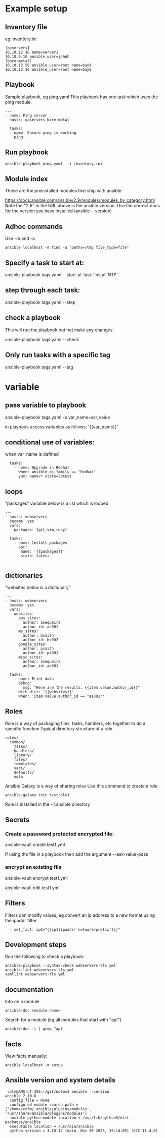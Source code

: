 # Example setup
## Inventory file
eg inventory.ini:
```
[qaservers]
10.10.12.16 name=server1
10.10.9.10 ansible_user=johnh
[bare-metal]
10.10.12.50 ansible_user=root name=bay3
10.10.12.10 ansible_user=root name=bay5
```

## Playbook
Sample playbook, eg ping.yaml
This playbook has one task which uses the ping module.
```
---
- name: Ping server
  hosts: qaservers bare-metal

  tasks:
  - name: Ensure ping is working
    ping:
```

## Run playbook
```
ansible-playbook ping.yaml  -i inventory.ini
```

## Module index
These are the preinstalled modules that ship with ansible:

https://docs.ansible.com/ansible/2.9/modules/modules_by_category.html
Note the "2.9" in the URL above is the ansible version. Use the correct docs for the version you have installed (ansible --version)

## Adhoc commands
Use -m <modue name> and -a <module arguments>
```
ansible localhost -m find -a "paths=/tmp file_type=file"
```

## Specify a task to start at:
ansible-playbook tags.yaml --start-at-task 'Install NTP'

## step through each task:
ansible-playbook tags.yaml --step

## check a playbook
This will run the playbook but not make any changes:

ansible-playbook tags.yaml --check

## Only run tasks with a specific tag

ansible-playbook tags.yaml --tag <tag-name>

# variable

## pass variable to playbook
ansible-playbook tags.yaml -e var_name=var_value

in playbook access variables as follows:
'{{var_name}}'

## conditional use of variables:
when var_name is defined

```
  tasks:                                   
    - name: Upgrade in Redhat              
      when: ansible_os_family == "Redhat"  
      yum: name=* state=latest             
```

## loops
"packages" variable below is a list which is looped
```
---                                        
- hosts: webservers                        
  become: yes                              
  vars:                                    
    packages: [git,vim,ruby]               
                                           
  tasks:                                   
    - name: Install packages               
      apt:                                 
       name: '{{packages}}'                
       state: latest                       
                                           
```

## dictionaries
"websites below is a dictionary"
```
---                                                                             
- hosts: webservers                                                             
  become: yes                                                                   
  vars:                                                                         
    websites:                                                                   
      aws_sites:                                                                
        author: asequeira                                                       
        author_id: as001                                                        
      ms_sites:                                                                 
        author: bsmith                                                          
        author_id: bs002                                                        
      google_sites:                                                             
        author: psmith                                                          
        author_id: ps001                                                        
      misc_sites:                                                               
        author: asequeira                                                       
        author_id: as001                                                        
                                                                                
  tasks:                                                                        
    - name: Print data                                                          
      debug:                                                                    
        msg: "Here are the results: {{item.value.author_id}}"                   
      with_dict: '{{websites}}'                                                 
      when: 'item.value.author_id == "as001"'                                   

```

## Roles
Role is a way of packaging files, tasks, handlers, etc together to do a specific function
Typical directory structure of a role:
```
roles/
  common/
    tasks/
    handlers/
    library/
    files/
    templates/
    vars/
    defaults/
    meta
```
Ansible Galaxy is a way of sharing roles
Use this command to create a role:
```
ansible-galaxy init testrole1
```
Role is installed in the ~/.ansible directory


## Secrets

### Create a password protected encrypted file:
ansible-vault create test1.yml

If using the file in a playbook then add the argument --ask-value-pass

### encrypt an existing file
ansible-vault encrypt test1.yml

ansible-vault edit test1.yml

## Filters
Filters can modify values, eg convert an ip address to a new format using the ipaddr filter
```
  - set_fact: ip2="{{ip1|ipaddr('network/prefix')}}"
```

## Development steps

Run the following to check a playbook:
```
ansible-playbook --syntax-check webservers-tls.yml
ansible-lint webservers-tls.yml
yamllint webservers-tls.yml
```

## documentation
Info on a module
```
ansible-doc <module name>
```
Search for a module (eg all modules that start with "apt")
```
ansible-doc -l | grep ^apt
```

## facts

View facts manually:
```
ansible localhost -m setup
```

## Ansible version and system details
```
 colm@AMS-LT-395:~/git/notes$ ansible --version
ansible 2.10.8
  config file = None
  configured module search path = ['/home/colm/.ansible/plugins/modules', '/usr/share/ansible/plugins/modules']
  ansible python module location = /usr/lib/python3/dist-packages/ansible
  executable location = /usr/bin/ansible
  python version = 3.10.12 (main, Nov 20 2023, 15:14:05) [GCC 11.4.0]
```
